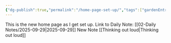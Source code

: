 ```yaml
---
{"dg-publish":true,"permalink":"/home-page-set-up/","tags":["gardenEntry"],"created":"2025-10-01T13:53:11.408-04:00","updated":"2025-10-01T14:25:27.478-04:00"}
---
```


This is the new home page as I get set up.
Link to Daily Note: [[02-Daily Notes/2025-09-29\|2025-09-29]]
New Note [[Thinking out loud\|Thinking out loud]]
